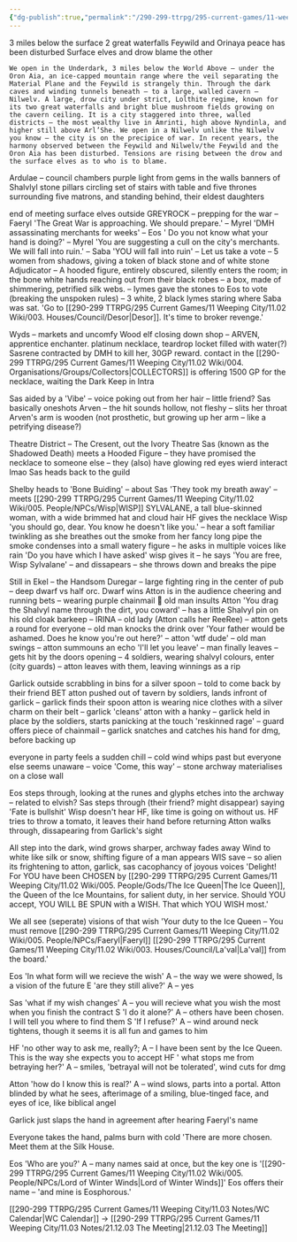 ```yaml
---
{"dg-publish":true,"permalink":"/290-299-ttrpg/295-current-games/11-weeping-city/11-03-notes/21-11-21-who-are-you/","dgHomeLink":true,"dgPassFrontmatter":false,"dgShowBacklinks":true,"dgShowLocalGraph":false,"dgShowInlineTitle":true}
---
```



3 miles below the surface
2 great waterfalls
Feywild and Orinaya peace has been disturbed
Surface elves and drow blame the other

    We open in the Underdark, 3 miles below the World Above – under the Oron Aia, an ice-capped mountain range where the veil separating the Material Plane and the Feywild is strangely thin. Through the dark caves and winding tunnels beneath – to a large, walled cavern – Nilwelv. A large, drow city under strict, Lolthite regime, known for its two great waterfalls and bright blue mushroom fields growing on the cavern ceiling. It is a city staggered into three, walled districts – the most wealthy live in Amrinti, high above Nyndinla, and higher still above Arl’She. We open in a Nilwelv unlike the Nilwelv you know – the city is on the precipice of war. In recent years, the harmony observed between the Feywild and Nilwelv/the Feywild and the Oron Aia has been disturbed. Tensions are rising between the drow and the surface elves as to who is to blame.

Ardulae – council chambers
purple light from gems in the walls
banners of Shalvlyl
stone pillars circling set of stairs with table and five thrones surrounding
five matrons, and standing behind, their eldest daughters

end of meeting
surface elves outside GREYROCK
– prepping for the war
– Faeryl 'The Great War is approaching. We should prepare.'
– Myrel 'DMH assassinating merchants for weeks'
– Eos ' Do you not know what your hand is doing?'
– Myrel 'You are suggesting a cull on the city's merchants. We will fall into ruin.'
– Saba 'YOU will fall into ruin'
– Let us take a vote
– 5 women from shadows, giving a token of black stone and of white stone
Adjudicator – A hooded figure, entirely obscured, silently enters the room; in the bone white hands reaching out from their black robes – a box, made of shimmering, petrified silk webs.
– Iymes gave the stones to Eos to vote (breaking the unspoken rules)
– 3 white, 2 black
Iymes staring where Saba was sat. 'Go to [[290-299 TTRPG/295 Current Games/11 Weeping City/11.02 Wiki/003. Houses/Council/Desor|Desor]]. It's time to broker revenge.'

Wyds – markets and uncomfy
Wood elf closing down shop – ARVEN, apprentice enchanter. platinum necklace, teardrop locket filled with water(?)
Sasrene contracted by DMH to kill her, 30GP reward. contact in the [[290-299 TTRPG/295 Current Games/11 Weeping City/11.02 Wiki/004. Organisations/Groups/Collectors|COLLECTORS]] is offering 1500 GP for the necklace, waiting the Dark Keep in Intra

Sas aided by a 'Vibe' – voice poking out from her hair – little friend?
Sas basically oneshots Arven
– the hit sounds hollow, not fleshy
– slits her throat
Arven's arm is wooden (not prosthetic, but growing up her arm – like a petrifying disease?)

Theatre District – The Cresent, out the Ivory Theatre
Sas (known as the Shadowed Death) meets a Hooded Figure
– they have promised the necklace to someone else
– they (also) have glowing red eyes
wierd interact lmao
Sas heads back to the guild

Shelby heads to 'Bone Buiding'
– about Sas 'They took my breath away'
– meets [[290-299 TTRPG/295 Current Games/11 Weeping City/11.02 Wiki/005. People/NPCs/Wisp|WISP]] SYLVALANE, a tall blue-skinned woman, with a wide brimmed hat and cloud hair
HF gives the necklace
Wisp 'you should go, dear. You know he doesn't like you.'
– hear a soft familiar twinkling as she breathes out the smoke from her fancy long pipe
the smoke condenses into a small watery figure
– he asks in multiple voices like rain 'Do you have which I have asked'
wisp gives it
– he says 'You are free, Wisp Sylvalane'
– and dissapears
– she throws down and breaks the pipe

Still in Ekel – the Handsom Duregar
– large fighting ring in the center of pub
– deep dwarf vs half orc. Dwarf wins
Atton is in the audience cheering and running bets
– wearing purple chainmail :eyes:
old man insults Atton 'You drag the Shalvyl name through the dirt, you coward'
– has a little Shalvyl pin on his old cloak
barkeep – IRINA – old lady (Atton calls her ReeRee)
– atton gets a round for everyone
– old man knocks the drink over 'Your father would be ashamed. Does he know you're out here?'
– atton 'wtf dude'
– old man swings
– atton summouns an echo 'I'll let you leave'
– man finally leaves – gets hit by the doors opening
– 4 soldiers, wearing shalvyl colours, enter (city guards)
– atton leaves with them, leaving winnings as a rip

Garlick outside scrabbling in bins for a silver spoon
– told to come back by their friend BET
atton pushed out of tavern by soldiers, lands infront of garlick
– garlick finds their spoon
atton is wearing nice clothes with a silver charm on their belt
– garlick 'cleans' atton with a hanky
– garlick held in place by the soldiers, starts panicking at the touch 'reskinned rage'
– guard offers piece of chainmail
– garlick snatches and catches his hand for dmg, before backing up

everyone in party feels a sudden chill
– cold wind whips past but everyone else seems unaware
– voice 'Come, this way'
– stone archway materialises on a close wall

Eos steps through, looking at the runes and glyphs etches into the archway – related to elvish?
Sas steps through (their friend? might disappear) saying 'Fate is bullshit'
Wisp doesn't hear HF, like time is going on without us. HF tries to throw a tomato, it leaves their hand before returning
Atton walks through, dissapearing from Garlick's sight

All step into the dark, wind grows sharper, archway fades away
Wind to white like silk or snow, shifting figure of a man appears
WIS save – so alien its frightening to atton, garlick, sas
cacophancy of joyous voices 'Delight! For YOU have been CHOSEN by [[290-299 TTRPG/295 Current Games/11 Weeping City/11.02 Wiki/005. People/Gods/The Ice Queen|The Ice Queen]], the Queen of the Ice Mountains, for salient duty, in her service. Should YOU accept, YOU WILL BE SPUN with a WISH. That which YOU WISH most.'

We all see (seperate) visions of that wish
'Your duty to the Ice Queen – You must remove [[290-299 TTRPG/295 Current Games/11 Weeping City/11.02 Wiki/005. People/NPCs/Faeryl|Faeryl]] [[290-299 TTRPG/295 Current Games/11 Weeping City/11.02 Wiki/003. Houses/Council/La'val|La'val]] from the board.'

Eos 'In what form will we recieve the wish'
A – the way we were showed, Is a vision of the future
E 'are they still alive?'
A – yes

Sas 'what if my wish changes'
A – you will recieve what you wish the most when you finish the contract
S 'I do it alone?'
A – others have been chosen. I will tell you where to find them
S 'If I refuse?'
A – wind around neck tightens, though it seems it is all fun and games to him

HF 'no other way to ask me, really?;
A – I have been sent by the Ice Queen. This is the way she expects you to accept
HF ' what stops me from betraying her?'
A – smiles, 'betrayal will not be tolerated', wind cuts for dmg

Atton 'how do I know this is real?'
A – wind slows, parts into a portal. Atton blinded by what he sees, afterimage of a smiling, blue-tinged face, and eyes of ice, like biblical angel

Garlick just slaps the hand in agreement after hearing Faeryl's name

Everyone takes the hand, palms burn with cold
'There are more chosen. Meet them at the Silk House.

Eos 'Who are you?'
A – many names said at once, but the key one is '[[290-299 TTRPG/295 Current Games/11 Weeping City/11.02 Wiki/005. People/NPCs/Lord of Winter Winds|Lord of Winter Winds]]'
Eos offers their name – 'and mine is Eosphorous.'

[[290-299 TTRPG/295 Current Games/11 Weeping City/11.03 Notes/WC Calendar|WC Calendar]] -> [[290-299 TTRPG/295 Current Games/11 Weeping City/11.03 Notes/21.12.03 The Meeting|21.12.03 The Meeting]]